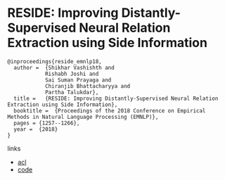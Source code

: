 # RESIDE: Improving Distantly-Supervised Neural Relation Extraction using Side Information

```
@inproceedings{reside_emnlp18,
  author =  {Shikhar Vashishth and 
            Rishabh Joshi and
            Sai Suman Prayaga and
            Chiranjib Bhattacharyya and
            Partha Talukdar},
  title =   {RESIDE: Improving Distantly-Supervised Neural Relation Extraction using Side Information},
  booktitle =  {Proceedings of the 2018 Conference on Empirical Methods in Natural Language Processing (EMNLP)},
  pages = {1257--1266},
  year =  {2018}
}
```
links

- [acl](https://aclanthology.info/papers/D18-1157/d18-1157)
- [code](https://github.com/malllabiisc/RESIDE)
